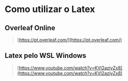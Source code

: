 # Como utilizar o Latex

## Overleaf Online

> [https://pt.overleaf.com/](https://pt.overleaf.com/)

## Latex pelo WSL Windows

> [https://www.youtube.com/watch?v=KVl2aziyZx8](https://www.youtube.com/watch?v=KVl2aziyZx8) 

